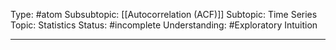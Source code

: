 Type: #atom 
Subsubtopic: [[Autocorrelation (ACF)]]
Subtopic: Time Series
Topic: Statistics
Status: #incomplete 
Understanding: #Exploratory Intuition

----
